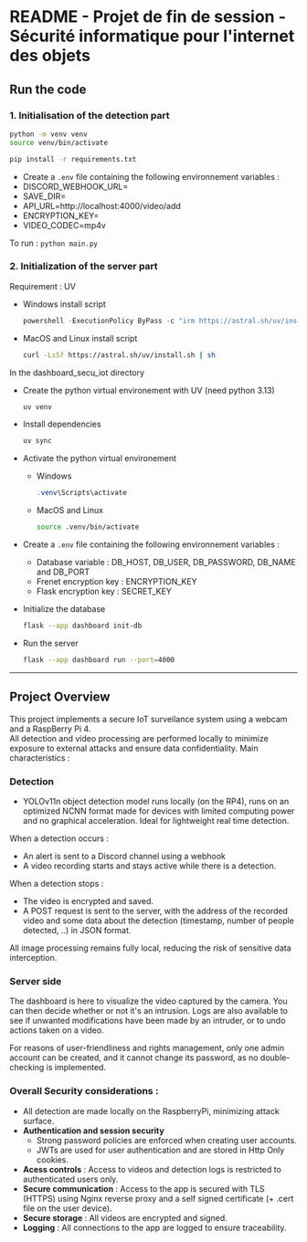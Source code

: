 # README - Projet de fin de session - Sécurité informatique pour l'internet des objets

## Run the code
### 1. Initialisation of the detection part
```bash
python -m venv venv
source venv/bin/activate
```
```bash
pip install -r requirements.txt
```
- Create a `.env` file containing the following environnement variables :
- DISCORD_WEBHOOK_URL=  
- SAVE_DIR=  
- API_URL=http://localhost:4000/video/add  
- ENCRYPTION_KEY=  
- VIDEO_CODEC=mp4v  


To run : `python main.py`


### 2. Initialization of the server part 

Requirement : UV
-  Windows install script
    ```powershell
    powershell -ExecutionPolicy ByPass -c "irm https://astral.sh/uv/install.ps1 | iex"
    ```
- MacOS and Linux install script
    ```bash
    curl -LsSf https://astral.sh/uv/install.sh | sh
    ```

In the dashboard_secu_iot directory

- Create the python virtual environement with UV (need python 3.13)
    ```bash
    uv venv
    ```
- Install dependencies
    ```bash
    uv sync
    ```
- Activate the python virtual environement
    - Windows
        ```powershell
        .venv\Scripts\activate
        ```
    - MacOS and Linux
        ```bash
        source .venv/bin/activate
        ```

- Create a `.env` file containing the following environnement variables :
    - Database variable : DB_HOST, DB_USER, DB_PASSWORD, DB_NAME and DB_PORT
    - Frenet encryption key : ENCRYPTION_KEY
    - Flask encryption key : SECRET_KEY

- Initialize the database
    ```bash
    flask --app dashboard init-db
    ```

- Run the server
    ```bash
    flask --app dashboard run --port=4000
    ```

<hr>  

## Project Overview


This project implements a secure IoT surveilance system using a webcam and a RaspBerry Pi 4.   
All detection and video processing are performed locally to minimize exposure to external attacks and ensure data confidentiality.
Main characteristics : 

### Detection   
- YOLOv11n object detection model runs locally (on the RP4), runs on an optimized NCNN format made for devices with limited computing power and no graphical acceleration. Ideal for lightweight real time detection.

When a detection occurs : 
- An alert is sent to a Discord channel using a webhook
- A video recording starts and stays active while there is a detection.

When a detection stops :
- The video is encrypted and saved. 
- A POST request is sent to the server, with the address of the recorded video and some data about the detection (timestamp, number of people detected, ..) in JSON format.

All image processing remains fully local, reducing the risk of sensitive data interception.

### Server side
The dashboard is here to visualize the video captured by the camera. You can then decide whether or not it's an intrusion. Logs are also available to see if unwanted modifications have been made by an intruder, or to undo actions taken on a video.

For reasons of user-friendliness and rights management, only one admin account can be created, and it cannot change its password, as no double-checking is implemented.

### Overall Security considerations :
- All detection are made locally on the RaspberryPi, minimizing attack surface.
- **Authentication and session security**
  - Strong password policies are enforced when creating user accounts.
  - JWTs are used for user authentication and are stored in Http Only cookies.
- **Acess controls** : Access to videos and detection logs is restricted to authenticated users only.
- **Secure communication** : Access to the app is secured with TLS (HTTPS) using Nginx reverse proxy and a self signed certificate (+ .cert file on the user device).
- **Secure storage** : All videos are encrypted and signed.
- **Logging** : All connections to the app are logged to ensure traceability.




